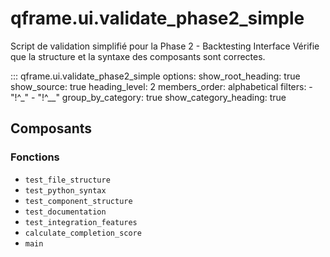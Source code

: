 # qframe.ui.validate_phase2_simple


Script de validation simplifié pour la Phase 2 - Backtesting Interface
Vérifie que la structure et la syntaxe des composants sont correctes.


::: qframe.ui.validate_phase2_simple
    options:
      show_root_heading: true
      show_source: true
      heading_level: 2
      members_order: alphabetical
      filters:
        - "!^_"
        - "!^__"
      group_by_category: true
      show_category_heading: true

## Composants

### Fonctions

- `test_file_structure`
- `test_python_syntax`
- `test_component_structure`
- `test_documentation`
- `test_integration_features`
- `calculate_completion_score`
- `main`

